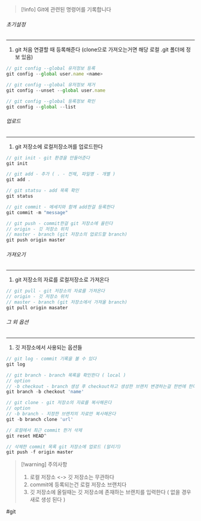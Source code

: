 
>[!info] Git에 관련된 명령어를 기록합니다


###### 초기설정 
---
1. git 처음 연결할 때 등록해준다 (clone으로 가져오는거면 해당 로컬 .git 폴더에 정보 있음)

```js
// git config --global 유저정보 등록
git config --global user.name <name>

// git config --global 유저정보 제거
git config --unset --global user.name

// git config --global 등록정보 확인
git config --global --list
```


###### 업로드
---
1. git 저장소에 로컬저장소꺼를 업로드한다

```js
// git init - git 환경을 만들어준다
git init

// git add - 추가 ( . - 전체, 파일명 - 개별 )
git add .

// git statsu - add 목록 확인
git status

// git commit - 메세지와 함께 add한걸 등록한다
git commit -m "message"

// git push - commit한걸 git 저장소에 올린다
// origin - 깃 저장소 위치
// master - branch (git 저장소의 업로드할 branch)
git push origin master
```


###### 가져오기
---
1. git 저장소의 자료를 로컬저장소로 가져온다

```js
// git pull - git 저장소의 자료를 가져온다
// origin - 깃 저장소 위치
// master - branch (git 저장소에서 가져올 branch)
git pull origin masater
```


###### 그 외 옵션
---
1. 깃 저장소에서 사용되는 옵션들

```js
// git log - commit 기록을 볼 수 있다
git log

// git branch - branch 목록을 확인한다 ( local )
// option
// -b checkout - branch 생성 후 checkout하고 생성한 브랜치 변경하는걸 한번에 한다
git branch -b checkout 'name'

// git clone - git 저장소의 자료를 복사해온다
// option
// -b branch - 지정한 브랜치의 자료만 복사해온다
git -b branch clone 'url' 

// 로컬에서 최근 commit 한거 삭제
git reset HEAD^ 

// 삭제한 commit 목록 git 저장소에 업로드 (알리기)
git push -f origin master
```



>[!warning] 주의사항
>1. 로컬 저장소 <-> 깃 저장소는 무관하다
>2. commit에 등록되는건 로컬 저장소 브랜치다
>3. 깃 저장소에 올릴때는 깃 저장소에 존재하는 브랜치를 입력한다 ( 없을 경우 새로 생성 된다 )



#git 